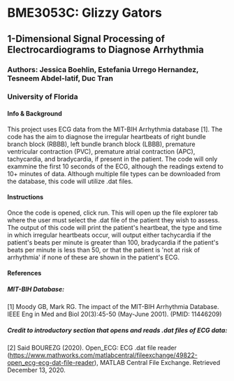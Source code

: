 # BME3053C: Glizzy Gators

## 1-Dimensional Signal Processing of Electrocardiograms to Diagnose Arrhythmia

### Authors: Jessica Boehlin, Estefania Urrego Hernandez, Tesneem Abdel-latif, Duc Tran 

### University of Florida

#### Info & Background
This project uses ECG data from the MIT-BIH Arrhythmia database [1]. The code has the aim to diagnose the irregular heartbeats of right bundle branch block (RBBB),
left bundle branch block (LBBB), premature ventricular contraction (PVC), premature atrial contraction (APC), tachycardia, and bradycardia, if present in the patient.
The code will only exammine the first 10 seconds of the ECG, although the readings extend to 10+ minutes of data. Although multiple file types can be downloaded from
the database, this code will utilize .dat files. 

#### Instructions
Once the code is opened, click run. This will open up the file explorer tab where the user must select the .dat file of the patient they wish to assess. The output of this
code will print the patient's heartbeat, the type and time in which irregular heartbeats occur, will output either tachycardia if the patient's beats per minute is greater than 100, bradycardia if the patient's beats per minute is less than 50, or that the patient is 'not at risk of arrhythmia' if none of these are shown in the patient's ECG.

#### References
##### MIT-BIH Database:
[1] Moody GB, Mark RG. The impact of the MIT-BIH Arrhythmia Database. IEEE Eng in Med and Biol 20(3):45-50 (May-June 2001). (PMID: 11446209) 

##### Credit to introductory section that opens and reads .dat files of ECG data:
[2] Said BOUREZG (2020). Open_ECG: ECG .dat file reader (https://www.mathworks.com/matlabcentral/fileexchange/49822-open_ecg-ecg-dat-file-reader), MATLAB Central File Exchange. Retrieved December 13, 2020. 
